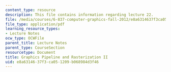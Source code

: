 ```yaml
---
content_type: resource
description: This file contains information regarding lecture 22.
file: /media/courses/6-837-computer-graphics-fall-2012/e8a6314637f3ca051209b068984d3f46_MIT6_837F12_Lec22.pdf
file_type: application/pdf
learning_resource_types:
- Lecture Notes
ocw_type: OCWFile
parent_title: Lecture Notes
parent_type: CourseSection
resourcetype: Document
title: Graphics Pipeline and Rasterization II
uid: e8a63146-37f3-ca05-1209-b068984d3f46
---
```

